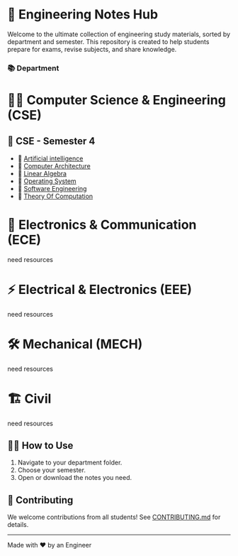 # 📘 Engineering Notes Hub

Welcome to the ultimate collection of engineering study materials, sorted by department and semester. This repository is created to help students prepare for exams, revise subjects, and share knowledge.



### 📚 Department
# 👨‍💻 Computer Science & Engineering (CSE)
## 📂 CSE - Semester 4
- 📘 [Artificial intelligence](https://github.com/Kash1444/Engineering-Notes-Hub/tree/2f143d16b946a09f202c8cedee3cb199a8da1709/CSE/Artificial%20Intelligence)
- 📘 [Computer Architecture](https://github.com/Kash1444/Engineering-Notes-Hub/tree/1553d0f36d1127a575496d7da35eb20a5e59eda1/CSE/Computer%20Architecture)
- 📘 [Linear Algebra](https://github.com/Kash1444/Engineering-Notes-Hub/tree/26ae8d99c15e2fe17df7e210cd3d973f9c9c01f6/CSE/Linear%20Algebra)
- 📘 [Operating System](https://github.com/Kash1444/Engineering-Notes-Hub/tree/e44bdef64d6d0508fe0c7f37192b34f9b601ccb3/CSE/Operating%20System)
- 📘 [Software Engineering](https://github.com/Kash1444/Engineering-Notes-Hub/tree/c7b779fe40b20876a0aed83ae209bf7f5d363e68/CSE/Software%20Engineering)
- 📘 [Theory Of Computation](https://github.com/Kash1444/Engineering-Notes-Hub/tree/153a0de35ac1ea5720ae004661fe2731ed74ff5d/CSE/Theory%20Of%20Computation)

# 📡 Electronics & Communication (ECE)
need resources
# ⚡ Electrical & Electronics (EEE)
need resources
# 🛠️ Mechanical (MECH)
need resources
# 🏗️ Civil
need resources



## 🧑‍🎓 How to Use
1. Navigate to your department folder.
2. Choose your semester.
3. Open or download the notes you need.

## 🙌 Contributing
We welcome contributions from all students! See [CONTRIBUTING.md](CONTRIBUTING.md) for details.

---
Made with ❤️ by an Engineer
